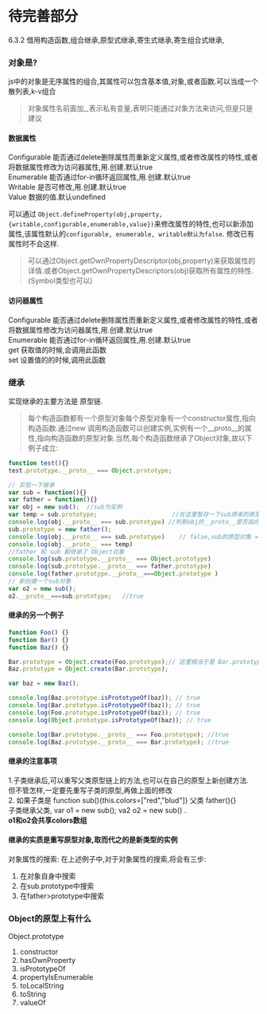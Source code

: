 # 待完善部分
6.3.2 借用构造函数,组合继承,原型式继承,寄生式继承,寄生组合式继承,

### 对象是?
js中的对象是无序属性的组合,其属性可以包含基本值,对象,或者函数.可以当成一个散列表,k-v组合
>对象属性名前面加_,表示私有变量,表明只能通过对象方法来访问,但是只是建议  

#### 数据属性
Configurable 能否通过delete删除属性而重新定义属性,或者修改属性的特性,或者将数据属性修改为访问器属性,用.创建.默认true  
Enumerable  能否通过for-in循环返回属性,用.创建.默认true  
Writable  是否可修改,用.创建.默认true  
Value  数据的值.默认undefined  

可以通过 `Object.defineProperty(obj,property,{writable,configurable,enumerable,value})`来修改属性的特性,也可以新添加属性,该属性默认的`configurable, enumerable, writable默认为false`. 修改已有属性时不会这样.  
>可以通过Object.getOwnPropertyDescriptor(obj,property)来获取属性的详情.或者Object.getOwnPropertyDescriptors(obj)获取所有属性的特性.(Symbol类型也可以)

#### 访问器属性
Configurable 能否通过delete删除属性而重新定义属性,或者修改属性的特性,或者将数据属性修改为访问器属性,用.创建.默认true  
Enumerable  能否通过for-in循环返回属性,用.创建.默认true  
get  获取值的时候,会调用此函数  
set  设置值的的时候,调用此函数  
 
### 继承
实现继承的主要方法是 原型链.  
>每个构造函数都有一个原型对象每个原型对象有一个constructor属性,指向构造函数.通过new 调用构造函数可以创建实例,实例有一个__proto__的属性,指向构造函数的原型对象.当然,每个构造函数继承了Object对象,故以下例子成立:  
```js
function test(){}
test.prototype.__proto__ === Object.prototype;
```
```js
// 实现一下继承
var sub = function(){}
var father = function(){}
var obj = new sub();  //sub为实例
var temp = sub.prototype;                     //在这里暂存一下sub原来的原型对象
console.log(obj.__proto__ === sub.prototype) //判断obj的__proto__是否指向sub的原型对象  true
sub.prototype = new father();
console.log(obj.__proto__ === sub.prototype)    // false,sub的原型对象 = new father了,因此sub.__proto__不再指向sub的原型了.
console.log(obj.__proto__ === temp)                                        //true,temp还是指向原来sub的原型对象
//father 和 sub 都继承了 Object对象
console.log(sub.prototype.__proto__ === Object.prototype)                  //false,sub的原型对象 = new father了
console.log(sub.prototype.__proto__ === father.prototype)               //true,因此指向了father的原型对象
console.log(father.prototype.__proto__===Object.prototype )            //true
// 新创建一个sub对象
var o2 = new sub();
o2.__proto__===sub.prototype;   //true
```
#### 继承的另一个例子
```js
function Foo() {}
function Bar() {}
function Baz() {}

Bar.prototype = Object.create(Foo.prototype);// 这里相当于是 Bar.prototype === new Foo()
Baz.prototype = Object.create(Bar.prototype);

var baz = new Baz();

console.log(Baz.prototype.isPrototypeOf(baz)); // true
console.log(Bar.prototype.isPrototypeOf(baz)); // true
console.log(Foo.prototype.isPrototypeOf(baz)); // true
console.log(Object.prototype.isPrototypeOf(baz)); // true

console.log(Bar.prototype.__proto__ === Foo.prototype); //true
console.log(Baz.prototype.__proto__ === Bar.prototype); //true
```

    
#### 继承的注意事项
1.子类继承后,可以重写父类原型链上的方法,也可以在自己的原型上新创建方法.  
但不管怎样,一定要先重写子类的原型,再做上面的修改  
2. 如果子类是 function sub(){this.colors=["red","blud"]} 父类 father(){}  
子类继承父类, var o1 = new sub(); va2 o2 = new sub() .  
**o1和o2会共享colors数组**
      
#### 继承的实质是重写原型对象,取而代之的是新类型的实例
对象属性的搜索: 在上述例子中,对于对象属性的搜索,将会有三步:  
1. 在对象自身中搜索  
2. 在sub.prototype中搜索  
3. 在father>prototype中搜索

### Object的原型上有什么
Object.prototype  
1. constructor  
2. hasOwnProperty  
3. isPrototypeOf  
4. propertyIsEnumerable  
5. toLocalString  
6. toString  
7. valueOf